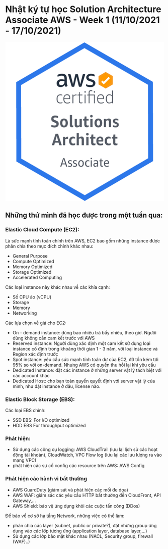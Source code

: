 # Nhật ký tự học Solution Architecture Associate AWS - Week 1 (11/10/2021 - 17/10/2021)

![SAA-badge](../images/SAA/AWS-Certified_Solutions-Architect_Associate_badge.png)

## Những thứ mình đã học được trong một tuần qua:

### Elastic Cloud Compute (EC2):
Là sức mạnh tính toán chính trên AWS, EC2 bao gồm những instance được phân chia theo mục đích chính khác nhau:
+ General Purpose
+ Compute Optimized
+ Memory Optimized
+ Storage Optimized
+ Accelerated Computing

Các loại instance này khác nhau về các khía cạnh:
+ Số CPU ảo (vCPU)
+ Storage
+ Memory
+ Networking

Các lựa chọn về giá cho EC2:
+ On - demand instance: dùng bao nhiêu trả bấy nhiêu, theo giờ. Người dùng không cần cam kết trước với AWS
+ Reserved instance: Người dùng xác định một cam kết sử dụng loại instance cố định trong khoảng thời gian 1 - 3 năm, với loại instance và Region xác định trước
+ Spot instance: yêu cầu sức mạnh tính toán dư của EC2, đỡ tốn kém tới 95% so với on-demand. Nhưng AWS có quyền thu hồi lại khi yêu cầu
+ Dedicated Instance: đặt các instance ở những server vật lý tách biệt với các account khác
+ Dedicated Host: cho bạn toàn quyền quyết định với server vật lý của mình, như đặt instance ở đâu, license nào.

### Elastic Block Storage (EBS):

Các loại EBS chính:
+ SSD EBS: For I/O optimized
+ HDD EBS For throughput optimized

### Phát hiện:
+ Sử dụng các công cụ logging: AWS CloudTrail (lưu lại lịch sử các hoạt động tài khoản), CloudWatch, VPC Flow log (lưu lại các lưu lượng ra vào mạng VPC)
+ phát hiện các sự cố config các resource trên AWS: AWS Config
### Phát hiện các hành vi bất thường
+ AWS GuardDuty (giám sát và phát hiện các mối đe dọa)
+ AWS WAF: giám sác các yêu cầu HTTP bất thường đến CloudFront, API Gateway,...
+ AWS Shield: bảo vệ ứng dụng khỏi các cuộc tấn công (DDos)

Để bảo về cơ sở hạ tầng Network, những việc có thể làm:
+ phân chia các layer (subnet, public or private?), đặt những group ứng dụng vào các lớp tương ứng (application layer, database layer,...)
+ Sử dụng các lớp bảo mật khác nhau (NACL, Security group, firewall (WAF)..)


